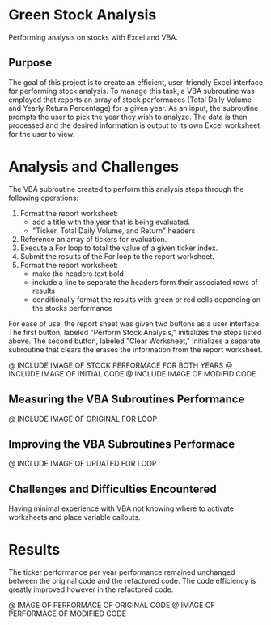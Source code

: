 # Green Stock Analysis
Performing analysis on stocks with Excel and VBA.

## Purpose

The goal of this project is to create an efficient, user-friendly Excel interface for performing stock analysis. To manage this task, a VBA subroutine was employed that reports an array of stock performaces (Total Daily Volume and Yearly Return Percentage) for a given year. As an input, the subroutine prompts the user to pick the year they wish to analyze. The data is then processed and the desired information is output to its own Excel worksheet for the user to view.

# Analysis and Challenges

The VBA subroutine created to perform this analysis steps through the following operations:

1. Format the report worksheet:
   * add a title with the year that is being evaluated.
   * "Ticker, Total Daily Volume, and Return" headers
3. Reference an array of tickers for evaluation.
4. Execute a For loop to total the value of a given ticker index.
5. Submit the results of the For loop to the report worksheet.
6. Format the report worksheet:
   * make the headers text bold
   * include a line to separate the headers form their associated rows of results
   * conditionally format the results with green or red cells depending on the stocks performance

For ease of use, the report sheet was given two buttons as a user interface. The first button, labeled "Perform Stock Analysis," initializes the steps listed above. The second button, labeled "Clear Worksheet," initializes a separate subroutine that clears the erases the information from the report worksheet.

@ INCLUDE IMAGE OF STOCK PERFORMACE FOR BOTH YEARS
@ INCLUDE IMAGE OF INITIAL CODE
@ INCLUDE IMAGE OF MODIFID CODE

## Measuring the VBA Subroutines Performance

@ INCLUDE IMAGE OF ORIGINAL FOR LOOP

## Improving the VBA Subroutines Performace

@ INCLUDE IMAGE OF UPDATED FOR LOOP

## Challenges and Difficulties Encountered

Having minimal experience with VBA not knowing where to activate worksheets and place variable callouts.

# Results
The ticker performance per year performance remained unchanged between the original code and the refactored code. The code efficiency is greatly improved however in the refactored code. 

@ IMAGE OF PERFORMACE OF ORIGINAL CODE
@ IMAGE OF PERFORMACE OF MODIFIED CODE
